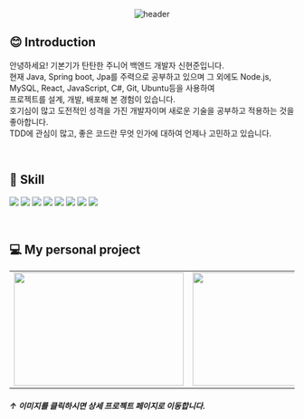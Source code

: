 <div align=center>
  
![header](https://capsule-render.vercel.app/api?type=waving&color=auto&height=150&section=header&text=Hi,%20I'm%20HyunJoon&fontSize=40)
  
</div>

😊 Introduction
---

안녕하세요! 기본기가 탄탄한 주니어 백엔드 개발자 신현준입니다.   
현재 Java, Spring boot, Jpa를 주력으로 공부하고 있으며 그 외에도 Node.js, MySQL, React, JavaScript, C#, Git, Ubuntu등을 사용하여    
프로젝트를 설계, 개발, 배포해 본 경험이 있습니다.   
호기심이 많고 도전적인 성격을 가진 개발자이며 새로운 기술을 공부하고 적용하는 것을 좋아합니다.   
TDD에 관심이 많고, 좋은 코드란 무엇 인가에 대하여 언제나 고민하고 있습니다.   

 <br>
 
 
📑 Skill 
---
  
<img src="https://img.shields.io/badge/Java-000000?style=flat-square&logo=Java&logoColor=white"/> <img src="https://img.shields.io/badge/Spring Boot-6DB33F?style=flat-square&logo=spring boot&logoColor=white"/>
<img src="https://img.shields.io/badge/React-222222?style=flat-square&logo=React&logoColor=61DAFB"/>
<img src="https://img.shields.io/badge/JavaScript-F7DF1E?style=flat-square&logo=JavaScript&logoColor=black"/>
<img src="https://img.shields.io/badge/C sharp-239120?style=flat-square&logo=C sharp&logoColor=white"/>
<img src="https://img.shields.io/badge/HTML5-E34F26?style=flat-square&logo=HTML5&logoColor=white"/>
<img src="https://img.shields.io/badge/CSS3-1572B6?style=flat-square&logo=CSS3&logoColor=white"/>
<img src="https://img.shields.io/badge/MySQL-4479A1?style=flat-square&logo=MySQL&logoColor=white"/>

<br/>

  
💻 My personal project
---

<table>
  <tr>
    <td>
      <a href="https://github.com/HyunJoonS/bookCafe">
        <img src = "https://user-images.githubusercontent.com/81973827/211239336-3b27d5f0-c782-4648-b271-b12bc4ad3b1f.png" width="300px" height="200px"> 
      </a>
    </td>
    <td>
      <a href="https://github.com/HyunJoonS/movieTown">
        <img src = "https://user-images.githubusercontent.com/81973827/211218826-299028f6-9f0f-41ea-bf2e-2712d306f7d6.png" width="300px" height="200px">
      </a>
    </td>
  </tr>
</table>

##### ↑ 이미지를 클릭하시면 상세 프로젝트 페이지로 이동합니다.

  
<!--
**HyunJoonS/HyunJoonS** is a ✨ _special_ ✨ repository because its `README.md` (this file) appears on your GitHub profile.
![1](https://user-images.githubusercontent.com/81973827/211218826-299028f6-9f0f-41ea-bf2e-2712d306f7d6.png)
![Untitled (2)](https://user-images.githubusercontent.com/81973827/211239336-3b27d5f0-c782-4648-b271-b12bc4ad3b1f.png)

Here are some ideas to get you started:

- 🔭 I’m currently working on ...
- 🌱 I’m currently learning ...
- 👯 I’m looking to collaborate on ...
- 🤔 I’m looking for help with ...
- 💬 Ask me about ...
- 📫 How to reach me: ...
- 😄 Pronouns: ...
- ⚡ Fun fact: ...
-->


